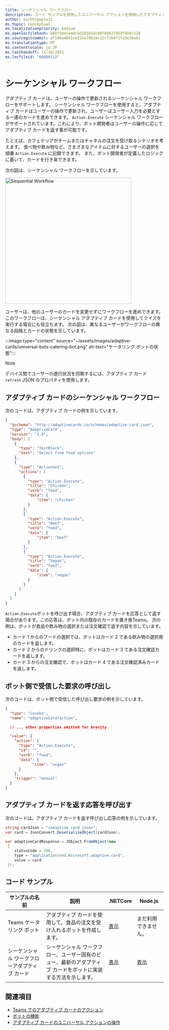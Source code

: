 ```yaml
---
title: シーケンシャル ワークフロー
description: コード サンプルを使用したユニバーサル アクションを使用したアダプティブ カードのシーケンシャル ワークフローの詳細
author: surbhigupta12
ms.topic: conceptual
ms.localizationpriority: medium
ms.openlocfilehash: e80f3d41e4dcbd281654c8070862fd5df9b0c128
ms.sourcegitcommit: af1d0a4041ce215e7863ac12c71b6f1fa3e3ba81
ms.translationtype: MT
ms.contentlocale: ja-JP
ms.lasthandoff: 11/10/2021
ms.locfileid: "60889112"
---
```

# <a name="sequential-workflows"></a>シーケンシャル ワークフロー

アダプティブ カードは、ユーザーの操作で更新されるシーケンシャル ワークフローをサポートします。 シーケンシャル ワークフローを使用すると、アダプティブ カードはユーザーの操作で更新され、ユーザーはユーザー入力を必要とする一連のカードを進めできます。 `Action.Execute` シーケンシャル ワークフローがサポートされています。これにより、ボット開発者はユーザーの操作に応じてアダプティブ カードを返す事が可能です。

たとえば、カフェテリアがチームまたはチャネルの注文を受け取るシナリオを考えます。 食べ物や飲み物など、さまざまなアイテムに対するユーザーの選択を順番 `Action.Execute` に記録できます。 また、ボット開発者が定義したロジックに基いて、カードを行き来できます。 <br/>

次の図は、シーケンシャル ワークフローを示しています。

<img src="~/assets/images/bots/sequentialWorkflow.gif" alt="Sequential Workflow" width="400"/>

ユーザーは、他のユーザーのカードを変更せずにワークフローを進めできます。 このワークフローは、シーケンシャル アダプティブ カードを使用してクイズを実行する場合にも役立ちます。 次の図は、異なるユーザーがワークフローの異なる段階とカードの状態を示しています。

:::image type="content" source="~/assets/images/adaptive-cards/universal-bots-catering-bot.png" alt-text="ケータリング ボットの状態":::

> [!NOTE]
> デバイス間でユーザーの進行状況を同期するには、アダプティブ カード `refresh` JSON のプロパティを使用します。

## <a name="sequential-workflow-for-adaptive-cards"></a>アダプティブ カードのシーケンシャル ワークフロー

次のコードは、アダプティブ カードの例を示しています。

```JSON
{
  "$schema": "http://adaptivecards.io/schemas/adaptive-card.json",
  "type": "AdaptiveCard",
  "version": "1.4",
  "body": [
    {
      "type": "TextBlock",
      "text": "Select from food options"
    },
    { 
      "type": "ActionSet",
      "actions": [
        {
          "type": "Action.Execute",
          "title": "Chicken",
          "verb": "food",
          "data": {
              "item": "chicken"
          }
        },
        {
          "type": "Action.Execute",
          "title": "Beef",
          "verb": "food",
          "data": {
              "item": "beef"
          }
        },
        {
          "type": "Action.Execute",
          "title": "Vegan",
          "verb": "food",
          "data": {
              "item": "vegan"
          }
        }
      ]
    }
  ]
}
```

`Action.Execute`ボットを呼び出す場合、アダプティブ カードを応答として返す場合があります。この応答は、ボット内の既存のカードを置き換Teams。
次の例は、ボットが食品や飲み物の選択または注文確認で返す内容を示しています。

* カード 1 からのフードの選択では、ボットはカード 2 である飲み物の選択用のカードを返します。
* カード 2 からのドリンクの選択時に、ボットはカード 3 である注文確認カードを返します。
* カード 3 からの注文確認で、ボットはカード 4 である注文確認済みカードを返します。

## <a name="invoke-request-received-on-bot-side"></a>ボット側で受信した要求の呼び出し

次のコードは、ボット側で受信した呼び出し要求の例を示しています。

```JSON
{ 
  "type": "invoke",
  "name": "adaptiveCard/action",

  // ... other properties omitted for brevity

  "value": { 
    "action": { 
      "type": "Action.Execute", 
      "id": "", 
      "verb": "food",
      "data": { 
            "item": "vegan"
      } 
    },
    "trigger": "manual" 
  }
}
```

## <a name="invoke-response-to-return-adaptive-cards"></a>アダプティブ カードを返す応答を呼び出す

次のコードは、アダプティブ カードを返す呼び出し応答の例を示しています。

```C#
string cardJson = "<adaptive card json>";
var card = JsonConvert.DeserializeObject(cardJson);

var adaptiveCardResponse = JObject.FromObject(new
 {
    statusCode = 200,
    type = "application/vnd.microsoft.adaptive.card",
    value = card
 });
```

## <a name="code-samples"></a>コード サンプル

|サンプルの名前 | 説明 | .NETCore | Node.js |
|----------------|-----------------|--------------|--------------|
| Teams ケータリング ボット | アダプティブ カードを使用して、食品の注文を受け入れるボットを作成します。 |[表示](https://github.com/OfficeDev/Microsoft-Teams-Samples/tree/main/samples/bot-teams-catering/csharp)| まだ利用できません。 |
| シーケンシャル ワークフローアダプティブ カード | シーケンシャル ワークフロー、ユーザー固有のビュー、最新のアダプティブ カードをボットに実装する方法を示します。 | [表示](https://github.com/OfficeDev/Microsoft-Teams-Samples/tree/main/samples/bot-sequential-flow-adaptive-cards/csharp) | [表示](https://github.com/OfficeDev/Microsoft-Teams-Samples/tree/main/samples/bot-sequential-flow-adaptive-cards/nodejs) |


## <a name="see-also"></a>関連項目

* [Teams でのアダプティブ カードのアクション](~/task-modules-and-cards/cards/cards-actions.md#adaptive-cards-actions)
* [ボットの機能](/azure/bot-service/bot-builder-basics?view=azure-bot-service-4.0&preserve-view=true)
* [アダプティブ カードのユニバーサル アクションの操作](Work-with-universal-actions-for-adaptive-cards.md)
